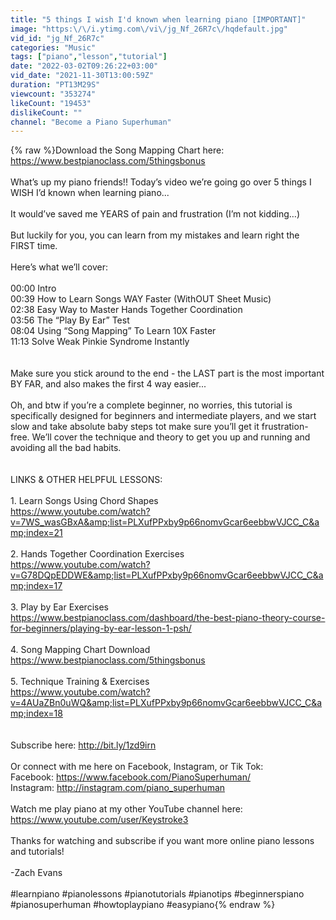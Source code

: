 ```yaml
---
title: "5 things I wish I'd known when learning piano [IMPORTANT]"
image: "https:\/\/i.ytimg.com\/vi\/jg_Nf_26R7c\/hqdefault.jpg"
vid_id: "jg_Nf_26R7c"
categories: "Music"
tags: ["piano","lesson","tutorial"]
date: "2022-03-02T09:26:22+03:00"
vid_date: "2021-11-30T13:00:59Z"
duration: "PT13M29S"
viewcount: "353274"
likeCount: "19453"
dislikeCount: ""
channel: "Become a Piano Superhuman"
---
```

{% raw %}Download the Song Mapping Chart here: <a rel="nofollow" target="blank" href="https://www.bestpianoclass.com/5thingsbonus">https://www.bestpianoclass.com/5thingsbonus</a><br /><br />What’s up my piano friends!! Today’s video we’re going go over 5 things I WISH I’d known when learning piano... <br /><br />It would’ve saved me YEARS of pain and frustration (I’m not kidding…)<br /><br />But luckily for you, you can learn from my mistakes and learn right the FIRST time.<br /><br />Here’s what we’ll cover:<br /><br />00:00 Intro<br />00:39 How to Learn Songs WAY Faster (WithOUT Sheet Music)<br />02:38 Easy Way to Master Hands Together Coordination<br />03:56 The “Play By Ear” Test<br />08:04 Using “Song Mapping” To Learn 10X Faster<br />11:13 Solve Weak Pinkie Syndrome Instantly<br /><br /><br />Make sure you stick around to the end - the LAST part is the most important BY FAR, and also makes the first 4 way easier...<br /><br />Oh, and btw if you’re a complete beginner, no worries, this tutorial is specifically designed for beginners and intermediate players, and we start slow and take absolute baby steps tot make sure you’ll get it frustration-free. We’ll cover the technique and theory to get you up and running and avoiding all the bad habits.<br /> <br /><br />LINKS &amp; OTHER HELPFUL LESSONS:<br /><br />1. Learn Songs Using Chord Shapes <br /><a rel="nofollow" target="blank" href="https://www.youtube.com/watch?v=7WS_wasGBxA&amp;list=PLXufPPxby9p66nomvGcar6eebbwVJCC_C&amp;index=21">https://www.youtube.com/watch?v=7WS_wasGBxA&amp;list=PLXufPPxby9p66nomvGcar6eebbwVJCC_C&amp;index=21</a><br /><br />2. Hands Together Coordination Exercises <br /><a rel="nofollow" target="blank" href="https://www.youtube.com/watch?v=G78DQpEDDWE&amp;list=PLXufPPxby9p66nomvGcar6eebbwVJCC_C&amp;index=17">https://www.youtube.com/watch?v=G78DQpEDDWE&amp;list=PLXufPPxby9p66nomvGcar6eebbwVJCC_C&amp;index=17</a><br /><br />3. Play by Ear Exercises<br /><a rel="nofollow" target="blank" href="https://www.bestpianoclass.com/dashboard/the-best-piano-theory-course-for-beginners/playing-by-ear-lesson-1-psh/">https://www.bestpianoclass.com/dashboard/the-best-piano-theory-course-for-beginners/playing-by-ear-lesson-1-psh/</a><br /><br />4. Song Mapping Chart Download<br /><a rel="nofollow" target="blank" href="https://www.bestpianoclass.com/5thingsbonus">https://www.bestpianoclass.com/5thingsbonus</a><br /><br />5. Technique Training &amp; Exercises<br /><a rel="nofollow" target="blank" href="https://www.youtube.com/watch?v=4AUaZBn0uWQ&amp;list=PLXufPPxby9p66nomvGcar6eebbwVJCC_C&amp;index=18">https://www.youtube.com/watch?v=4AUaZBn0uWQ&amp;list=PLXufPPxby9p66nomvGcar6eebbwVJCC_C&amp;index=18</a><br /><br /><br />Subscribe here: <a rel="nofollow" target="blank" href="http://bit.ly/1zd9irn​">http://bit.ly/1zd9irn​</a><br /><br />Or connect with me here on Facebook, Instagram, or Tik Tok:<br />Facebook: <a rel="nofollow" target="blank" href="https://www.facebook.com/PianoSuperhuman/">https://www.facebook.com/PianoSuperhuman/</a><br />Instagram: <a rel="nofollow" target="blank" href="http://instagram.com/piano_superhuman​">http://instagram.com/piano_superhuman​</a><br /><br />Watch me play piano at my other YouTube channel here: <br /><a rel="nofollow" target="blank" href="https://www.youtube.com/user/Keystroke3​">https://www.youtube.com/user/Keystroke3​</a><br /><br />Thanks for watching and subscribe if you want more online piano lessons and tutorials!<br /><br />-Zach Evans<br /><br />#learnpiano #pianolessons #pianotutorials #pianotips #beginnerspiano #pianosuperhuman #howtoplaypiano #easypiano{% endraw %}

